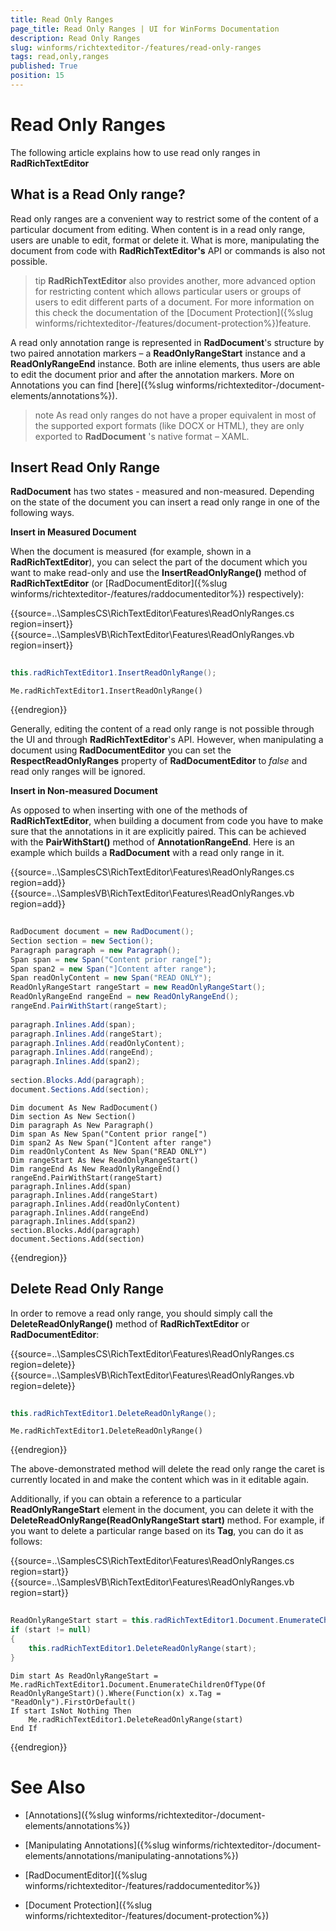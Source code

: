 ```yaml
---
title: Read Only Ranges
page_title: Read Only Ranges | UI for WinForms Documentation
description: Read Only Ranges
slug: winforms/richtexteditor-/features/read-only-ranges
tags: read,only,ranges
published: True
position: 15
---
```


# Read Only Ranges

The following article explains how to use read only ranges in __RadRichTextEditor__

## What is a Read Only range?

Read only ranges are a convenient way to restrict some of the content of a particular document from editing. When content is in a read only range, users are unable to edit, format or delete it. What is more, manipulating the document from code with __RadRichTextEditor's__ API or commands is also not possible.
        
>tip  __RadRichTextEditor__ also provides another, more advanced option for restricting content which allows particular users or groups of users to edit different parts of a document. For more information on this check the documentation of the [Document Protection]({%slug winforms/richtexteditor-/features/document-protection%})feature.
>

A read only annotation range is represented in __RadDocument__'s structure by two paired annotation markers – a  __ReadOnlyRangeStart__ instance and a __ReadOnlyRangeEnd__ instance. Both are inline elements, thus users are able to edit the document prior and after the annotation markers. More on Annotations you can find [here]({%slug winforms/richtexteditor-/document-elements/annotations%}).


>note As read only ranges do not have a proper equivalent in most of the supported export formats (like DOCX or HTML), they are only exported to __RadDocument__ 's native format – XAML.
>

## Insert Read Only Range

__RadDocument__ has two states - measured and non-measured. Depending on the state of the document you can insert a read only range in one of the following ways. 

__Insert in Measured Document__

When the document is measured (for example, shown in a __RadRichTextEditor__), you can select the part of the document which you want to make read-only and use the __InsertReadOnlyRange()__ method of __RadRichTextEditor__ (or [RadDocumentEditor]({%slug winforms/richtexteditor-/features/raddocumenteditor%}) respectively):

{{source=..\SamplesCS\RichTextEditor\Features\ReadOnlyRanges.cs region=insert}} 
{{source=..\SamplesVB\RichTextEditor\Features\ReadOnlyRanges.vb region=insert}} 

````C#
            
this.radRichTextEditor1.InsertReadOnlyRange();

````
````VB.NET
Me.radRichTextEditor1.InsertReadOnlyRange()

````

{{endregion}} 


Generally, editing the content of a read only range is not possible through the UI and through __RadRichTextEditor__'s API. However, when manipulating a document using __RadDocumentEditor__ you can set the __RespectReadOnlyRanges__ property of __RadDocumentEditor__ to *false* and read only ranges will be ignored. 

__Insert in Non-measured Document__

As opposed to when inserting with one of the methods of __RadRichTextEditor__, when building a document from code you have to make sure that the annotations in it are explicitly paired. This can be achieved with the __PairWithStart()__ method of __AnnotationRangeEnd__. Here is an example which builds a __RadDocument__ with a read only range in it.

{{source=..\SamplesCS\RichTextEditor\Features\ReadOnlyRanges.cs region=add}} 
{{source=..\SamplesVB\RichTextEditor\Features\ReadOnlyRanges.vb region=add}} 

````C#
            
RadDocument document = new RadDocument();
Section section = new Section();
Paragraph paragraph = new Paragraph();
Span span = new Span("Content prior range[");
Span span2 = new Span("]Content after range");
Span readOnlyContent = new Span("READ ONLY");
ReadOnlyRangeStart rangeStart = new ReadOnlyRangeStart();
ReadOnlyRangeEnd rangeEnd = new ReadOnlyRangeEnd();
rangeEnd.PairWithStart(rangeStart);
            
paragraph.Inlines.Add(span);
paragraph.Inlines.Add(rangeStart);
paragraph.Inlines.Add(readOnlyContent);
paragraph.Inlines.Add(rangeEnd);
paragraph.Inlines.Add(span2);
            
section.Blocks.Add(paragraph);
document.Sections.Add(section);

````
````VB.NET
Dim document As New RadDocument()
Dim section As New Section()
Dim paragraph As New Paragraph()
Dim span As New Span("Content prior range[")
Dim span2 As New Span("]Content after range")
Dim readOnlyContent As New Span("READ ONLY")
Dim rangeStart As New ReadOnlyRangeStart()
Dim rangeEnd As New ReadOnlyRangeEnd()
rangeEnd.PairWithStart(rangeStart)
paragraph.Inlines.Add(span)
paragraph.Inlines.Add(rangeStart)
paragraph.Inlines.Add(readOnlyContent)
paragraph.Inlines.Add(rangeEnd)
paragraph.Inlines.Add(span2)
section.Blocks.Add(paragraph)
document.Sections.Add(section)

````

{{endregion}} 


## Delete Read Only Range

In order to remove a read only range, you should simply call the __DeleteReadOnlyRange()__ method of  __RadRichTextEditor__ or __RadDocumentEditor__:

{{source=..\SamplesCS\RichTextEditor\Features\ReadOnlyRanges.cs region=delete}} 
{{source=..\SamplesVB\RichTextEditor\Features\ReadOnlyRanges.vb region=delete}} 

````C#
            
this.radRichTextEditor1.DeleteReadOnlyRange();

````
````VB.NET
Me.radRichTextEditor1.DeleteReadOnlyRange()

````

{{endregion}} 

The above-demonstrated method will delete the read only range the caret is currently located in and make the content which was in it editable again.
        

Additionally, if you can obtain a reference to a particular __ReadOnlyRangeStart__ element in the document, you can delete it with the __DeleteReadOnlyRange(ReadOnlyRangeStart start)__ method. For example, if you want to delete a particular range based on its __Tag__, you can do it as follows:

{{source=..\SamplesCS\RichTextEditor\Features\ReadOnlyRanges.cs region=start}} 
{{source=..\SamplesVB\RichTextEditor\Features\ReadOnlyRanges.vb region=start}} 

````C#
            
ReadOnlyRangeStart start = this.radRichTextEditor1.Document.EnumerateChildrenOfType<ReadOnlyRangeStart>().Where(x => x.Tag == "ReadOnly").FirstOrDefault();
if (start != null)
{
    this.radRichTextEditor1.DeleteReadOnlyRange(start);
}

````
````VB.NET
Dim start As ReadOnlyRangeStart = Me.radRichTextEditor1.Document.EnumerateChildrenOfType(Of ReadOnlyRangeStart)().Where(Function(x) x.Tag = "ReadOnly").FirstOrDefault()
If start IsNot Nothing Then
    Me.radRichTextEditor1.DeleteReadOnlyRange(start)
End If

````

{{endregion}} 


# See Also

 * [Annotations]({%slug winforms/richtexteditor-/document-elements/annotations%})

 * [Manipulating Annotations]({%slug winforms/richtexteditor-/document-elements/annotations/manipulating-annotations%})

 * [RadDocumentEditor]({%slug winforms/richtexteditor-/features/raddocumenteditor%})

 * [Document Protection]({%slug winforms/richtexteditor-/features/document-protection%})
